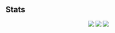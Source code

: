 ### 

## Stats
<p align="center">
  <img src ="https://github-readme-stats.vercel.app/api?username=avanthakkar&show_icons=true&theme=onedark&count_private=true">
  <img src ="https://github-readme-stats.vercel.app/api/top-langs/?username=avanthakkar&layout=compact&hide_border=true&theme=onedark">
  <img src = "https://github-readme-streak-stats.herokuapp.com?user=avanthakkar&theme=onedark&hide_border=true">
</p>



<!--
**avanthakkar/avanthakkar** is a ✨ _special_ ✨ repository because its `README.md` (this file) appears on your GitHub profile.

Here are some ideas to get you started:

- 🔭 I’m currently working on ...
- 🌱 I’m currently learning ...
- 👯 I’m looking to collaborate on ...
- 🤔 I’m looking for help with ...
- 💬 Ask me about ...
- 📫 How to reach me: ...
- 😄 Pronouns: ...
- ⚡ Fun fact: ...
-->
